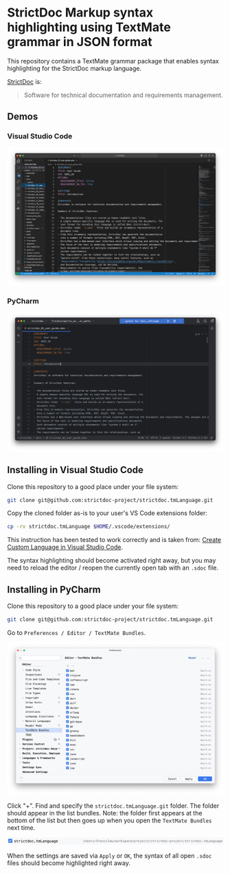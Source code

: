 # StrictDoc Markup syntax highlighting using TextMate grammar in JSON format

This repository contains a TextMate grammar package that enables syntax
highlighting for the StrictDoc markup language.

[StrictDoc](https://github.com/strictdoc-project/strictdoc) is:

> Software for technical documentation and requirements management. 

## Demos

### Visual Studio Code

![](assets/VSCode/Screenshot_VSCode_1.png)

### PyCharm

![](assets/PyCharm/Screenshot_PyCharm_1.png)

## Installing in Visual Studio Code

Clone this repository to a good place under your file system:

```bash
git clone git@github.com:strictdoc-project/strictdoc.tmLanguage.git
```

Copy the cloned folder as-is to your user's VS Code extensions folder:

```bash
cp -rv strictdoc.tmLanguage $HOME/.vscode/extensions/
```

This instruction has been tested to work correctly and is taken from:
[Create Custom Language in Visual Studio Code](https://stackoverflow.com/q/30687783/598057).

The syntax highlighting should become activated right away, but you may need
to reload the editor / reopen the currently open tab with an `.sdoc` file.

## Installing in PyCharm

Clone this repository to a good place under your file system:

```bash
git clone git@github.com:strictdoc-project/strictdoc.tmLanguage.git
```

Go to `Preferences / Editor / TextMate Bundles`.

![](assets/PyCharm/Screenshot_PyCharm_2.png)

Click "+". Find and specify the `strictdoc.tmLanguage.git` folder. The folder
should appear in the list bundles. Note: the folder first appears at the bottom
of the list but then goes up when you open the `TextMate Bundles` next time.

![](assets/PyCharm/Screenshot_PyCharm_3.png)

When the settings are saved via `Apply` or `OK`, the syntax of all
open `.sdoc` files should become highlighted right away.
